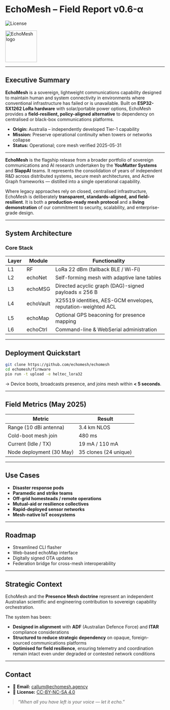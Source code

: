 # EchoMesh – Field Report v0.6-α

![License](https://img.shields.io/badge/CC--BY--NC--SA%204.0-lightgrey)

<img src="https://github.com/user-attachments/assets/77623aa2-5930-45ec-87ae-1c2cd0e2533c" width="100" height="100" alt="EchoMesh logo"/>  

---

## Executive Summary

**EchoMesh** is a sovereign, lightweight communications capability designed to maintain human and system connectivity in environments where conventional infrastructure has failed or is unavailable. Built on **ESP32-SX1262 LoRa hardware** with solar/portable power options, EchoMesh provides a **field-resilient, policy-aligned alternative** to dependency on centralised or black-box communications platforms.

* **Origin:** Australia – independently developed Tier-1 capability
* **Mission:** Preserve operational continuity when towers or networks collapse
* **Status:** Operational; core mesh verified 2025-05-31

---

**EchoMesh** is the flagship release from a broader portfolio of sovereign communications and AI research undertaken by the **YouMatter Systems** and **SlappAI** teams.
It represents the consolidation of years of independent R\&D across distributed systems, secure mesh architectures, and Active Graph frameworks — distilled into a single operational capability.

Where legacy approaches rely on closed, centralised infrastructure, EchoMesh is deliberately **transparent, standards-aligned, and field-resilient**. It is both a **production-ready mesh protocol** and a **living demonstration** of our commitment to security, scalability, and enterprise-grade design.

---


## System Architecture

### Core Stack

| Layer | Module    | Functionality                                                 |
| ----- | --------- | ------------------------------------------------------------- |
| L1    | RF        | LoRa 22 dBm (fallback BLE / Wi-Fi)                            |
| L2    | echoNet   | Self-forming mesh with adaptive lane tables                   |
| L3    | echoMSG   | Directed acyclic graph (DAG)-signed payloads ≤ 256 B          |
| L4    | echoVault | X25519 identities, AES-GCM envelopes, reputation-weighted ACL |
| L5    | echoMap   | Optional GPS beaconing for presence mapping                   |
| L6    | echoCtrl  | Command-line & WebSerial administration                       |

---

## Deployment Quickstart

```bash
git clone https://github.com/echomesh/echomesh
cd echomesh/firmware
pio run -t upload -e heltec_lora32
```

→ Device boots, broadcasts presence, and joins mesh within **< 5 seconds**.

---

## Field Metrics (May 2025)

| Metric                   | Result                |
| ------------------------ | --------------------- |
| Range (10 dBi antenna)   | 3.4 km NLOS           |
| Cold-boot mesh join      | 480 ms                |
| Current (Idle / TX)      | 19 mA / 110 mA        |
| Node deployment (30 May) | 35 clones (24 unique) |

---

## Use Cases

* **Disaster response pods**
* **Paramedic and strike teams**
* **Off-grid homesteads / remote operations**
* **Mutual-aid or resilience collectives**
* **Rapid-deployed sensor networks**
* **Mesh-native IoT ecosystems**

---

## Roadmap

* Streamlined CLI flasher
* Web-based echoMap interface
* Digitally signed OTA updates
* Federation bridge for cross-mesh interoperability

---

## Strategic Context

EchoMesh and the **Presence Mesh doctrine** represent an independent Australian scientific and engineering contribution to sovereign capability orchestration.

The system has been:

* **Designed in alignment** with **ADF** (Australian Defence Force) and **ITAR** compliance considerations
* **Structured to reduce strategic dependency** on opaque, foreign-sourced communications platforms
* **Optimised for field resilience**, ensuring telemetry and coordination remain intact even under degraded or contested network conditions

---

## Contact

* 📧 **Email:** [callum@echomesh.agency](mailto:callum@echomesh.agency)
* 📜 **License:** [CC-BY-NC-SA 4.0](https://creativecommons.org/licenses/by-nc-sa/4.0/)

> *“When all you have left is your voice — let it echo.”*
